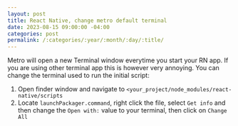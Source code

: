 ```yaml
---
layout: post
title: React Native, change metro default terminal
date: 2023-08-15 09:00:00 -04:00
categories: post
permalink: /:categories/:year/:month/:day/:title/
---
```


Metro will open a new Terminal window everytime you start your RN app. If you are using other terminal app this is however very annoying. You can change the terminal used to run the initial script:

1. Open finder window and navigate to `<your_project/node_modules/react-native/scripts`
2. Locate `launchPackager.command`, right click the file, select `Get info` and then change the `Open with:` value to your terminal, then click on `Change All`
